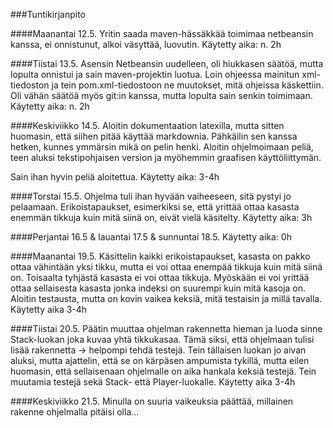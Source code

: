 ###Tuntikirjanpito

####Maanantai 12.5.
Yritin saada maven-hässäkkää toimimaa netbeansin kanssa, ei onnistunut, alkoi väsyttää, luovutin.
Käytetty aika: n. 2h

####Tiistai 13.5.
Asensin Netbeansin uudelleen, oli hiukkasen säätöä, mutta lopulta onnistui ja sain maven-projektin luotua. Loin ohjeessa mainitun xml-tiedoston ja tein pom.xml-tiedostoon ne muutokset, mitä ohjeissa käskettiin. Oli vähän säätöä myös git:in kanssa, mutta lopulta sain senkin toimimaan. 
Käytetty aika: n. 2h

####Keskiviikko 14.5.
Aloitin dokumentaation latexilla, mutta sitten huomasin, että siihen pitää käyttää markdownia. Pähkäilin sen kanssa hetken, kunnes ymmärsin mikä on pelin henki. 
Aloitin ohjelmoimaan peliä, teen aluksi tekstipohjaisen version ja myöhemmin graafisen käyttöliittymän. 

Sain ihan hyvin peliä aloitettua.
Käytetty aika: 3-4h

####Torstai 15.5.
Ohjelma tuli ihan hyvään vaiheeseen, sitä pystyi jo pelaamaan. Erikoistapaukset, esimerkiksi se, että yrittää ottaa kasasta enemmän tikkuja kuin mitä siinä on, eivät vielä käsitelty.
Käytetty aika: 3h

####Perjantai 16.5 & lauantai 17.5 & sunnuntai 18.5.
Käytetty aika: 0h

####Maanantai 19.5.
Käsittelin kaikki erikoistapaukset, kasasta on pakko ottaa vähintään yksi tikku, mutta ei voi ottaa enempää tikkuja kuin mitä siinä on. Toisaalta tyhjästä kasasta ei voi ottaa tikkuja. Myöskään ei voi yrittää ottaa sellaisesta kasasta jonka indeksi on suurempi kuin mitä kasoja on.
Aloitin testausta, mutta on kovin vaikea keksiä, mitä testaisin ja millä tavalla. 
Käytetty aika 3-4h


####Tiistai 20.5.
Päätin muuttaa ohjelman rakennetta hieman ja luoda sinne Stack-luokan joka kuvaa yhtä tikkukasaa. Tämä siksi, että ohjelmaan tulisi lisää rakennetta -> helpompi tehdä testejä. Tein tällaisen luokan jo aivan aluksi, mutta ajattelin, että se on kärpäsen ampumista tykillä, mutta eilen huomasin, että sellaisenaan ohjelmalle on aika hankala keksiä testejä.
Tein muutamia testejä sekä Stack- että Player-luokalle. 
Käytetty aika 3-4h

####Keskiviikko 21.5.
Minulla on suuria vaikeuksia päättää, millainen rakenne ohjelmalla pitäisi olla...

